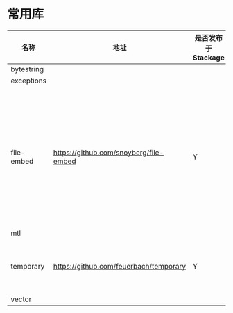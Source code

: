 # 常用库

|名称|地址|是否发布于Stackage|简介|
|---|---|---|---|
|bytestring||||
|exceptions||||
|file-embed|https://github.com/snoyberg/file-embed|Y|Use Template Haskell to read a file or all the files in a directory, and turn them into (path, bytestring) pairs embedded in your Haskell code.|
|mtl||||
|temporary|https://github.com/feuerbach/temporary|Y|Functions for creating temporary files and directories.|
|vector||||
